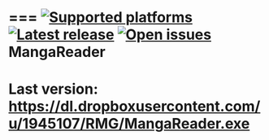 ===
[![Supported platforms][badge-platforms]][Releases] [![Latest release][badge-release]][Releases] [![Open issues][badge-issues]][Issues]
MangaReader
===========
Last version:
https://dl.dropboxusercontent.com/u/1945107/RMG/MangaReader.exe
===========

  [Releases]: https://github.com/MonkAlex/MangaReader/releases "MangaReader Releases"
  [Issues]: https://github.com/MonkAlex/MangaReader/issues "MangaReader Issues"
  [badge-platforms]: https://img.shields.io/badge/platform-win-green.svg?style=flat-square "Supported platforms"
  [badge-release]: https://img.shields.io/github/release/MonkAlex/MangaReader.svg?style=flat-square "Latest release"
  [badge-issues]: https://img.shields.io/github/issues/MonkAlex/MangaReader.svg?style=flat-square "Open issues"